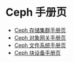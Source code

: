 # Ceph 手册页

<!--
## Todo

* 考虑将各个守护进程的 manpage 汇总
-->

* [Ceph 存储集群手册页](../architecture/rados/manpage/README.md)
* [Ceph 对象网关手册页](../architecture/radosgw/manpage/README.md)
* [Ceph 文件系统手册页](../architecture/cephfs/manpage/README.md)
* [Ceph 块设备手册页](../architecture/rbd/manpage/README.md)
